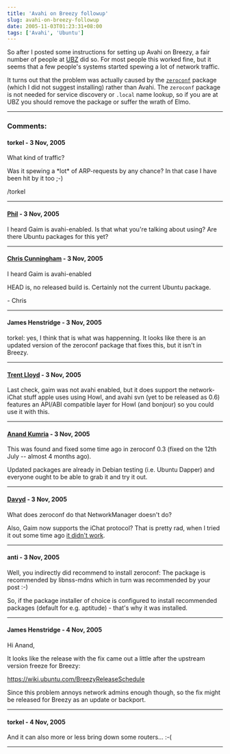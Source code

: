 ```yaml
---
title: 'Avahi on Breezy followup'
slug: avahi-on-breezy-followup
date: 2005-11-03T01:23:31+08:00
tags: ['Avahi', 'Ubuntu']
---
```


So after I posted some instructions for setting up Avahi on Breezy, a
fair number of people at [UBZ](http://wiki.ubuntu.com/UbuntuBelowZero)
did so. For most people this worked fine, but it seems that a few
people\'s systems started spewing a lot of network traffic.

It turns out that the problem was actually caused by the
[`zeroconf`](http://packages.ubuntu.com/breezy/net/zeroconf) package
(which I did not suggest installing) rather than Avahi. The `zeroconf`
package is not needed for service discovery or `.local` name lookup, so
if you are at UBZ you should remove the package or suffer the wrath of
Elmo.

---
### Comments:
#### torkel - <time datetime="2005-11-03 10:01:00">3 Nov, 2005</time>

What kind of traffic?

Was it spewing a \*lot\* of ARP-requests by any chance? In that case I
have been hit by it too ;-)

/torkel

---
#### [Phil](http://technomancy.us) - <time datetime="2005-11-03 10:17:51">3 Nov, 2005</time>

I heard Gaim is avahi-enabled. Is that what you\'re talking about using?
Are there Ubuntu packages for this yet?

---
#### [Chris Cunningham](http://thumper.kicks-ass.org) - <time datetime="2005-11-03 10:57:09">3 Nov, 2005</time>

I heard Gaim is avahi-enabled

HEAD is, no released build is. Certainly not the current Ubuntu package.

\- Chris

---
#### James Henstridge - <time datetime="2005-11-03 12:56:52">3 Nov, 2005</time>

torkel: yes, I think that is what was happenning. It looks like there is
an updated version of the zeroconf package that fixes this, but it
isn\'t in Breezy.

---
#### [Trent Lloyd](http://www.freedesktop.org/Software/Avahi) - <time datetime="2005-11-03 13:34:28">3 Nov, 2005</time>

Last check, gaim was not avahi enabled, but it does support the
network-iChat stuff apple uses using Howl, and avahi svn (yet to be
released as 0.6) features an API/ABI compatible layer for Howl (and
bonjour) so you could use it with this.

---
#### [Anand Kumria](http://www.progsoc.org/~wildfire/aum/) - <time datetime="2005-11-03 14:08:40">3 Nov, 2005</time>

This was found and fixed some time ago in zeroconf 0.3 (fixed on the
12th July \-- almost 4 months ago).

Updated packages are already in Debian testing (i.e. Ubuntu Dapper) and
everyone ought to be able to grab it and try it out.

---
#### [Davyd](http://www.davyd.id.au) - <time datetime="2005-11-03 14:51:07">3 Nov, 2005</time>

What does zeroconf do that NetworkManager doesn\'t do?

Also, Gaim now supports the iChat protocol? That is pretty rad, when I
tried it out some time ago [it didn\'t
work](http://www.livejournal.com/users/davyd/2004/06/13/).

---
#### anti - <time datetime="2005-11-03 17:33:17">3 Nov, 2005</time>

Well, you indirectly did recommend to install zeroconf: The package is
recommended by libnss-mdns which in turn was recommended by your post
:-)

So, if the package installer of choice is configured to install
recommended packages (default for e.g. aptitude) - that\'s why it was
installed.

---
#### James Henstridge - <time datetime="2005-11-04 02:31:53">4 Nov, 2005</time>

Hi Anand,

It looks like the release with the fix came out a little after the
upstream version freeze for Breezy:

<https://wiki.ubuntu.com/BreezyReleaseSchedule>

Since this problem annoys network admins enough though, so the fix might
be released for Breezy as an update or backport.

---
#### torkel - <time datetime="2005-11-04 06:03:15">4 Nov, 2005</time>

And it can also more or less bring down some routers\... :-(

---
